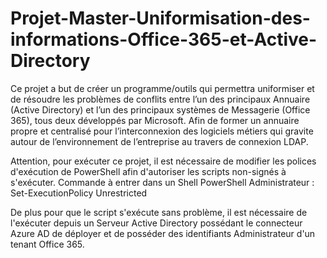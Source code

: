 # Projet-Master-Uniformisation-des-informations-Office-365-et-Active-Directory

Ce projet a but de créer un programme/outils qui permettra uniformiser et de résoudre les problèmes de conflits entre l’un des principaux Annuaire (Active Directory) et l’un des principaux systèmes de Messagerie (Office 365), tous deux développés par Microsoft. Afin de former un annuaire propre et centralisé pour l’interconnexion des logiciels métiers qui gravite autour de l’environnement de l’entreprise au travers de connexion LDAP.

Attention, pour exécuter ce projet, il est nécessaire de modifier les polices d'exécution de PowerShell afin d'autoriser les scripts non-signés à s'exécuter.
Commande à entrer dans un Shell PowerShell Administrateur : Set-ExecutionPolicy Unrestricted

De plus pour que le script s'exécute sans problème, il est nécessaire de l'exécuter depuis un Serveur Active Directory possédant le connecteur Azure AD de déployer et de posséder des identifiants Administrateur d'un tenant Office 365.
